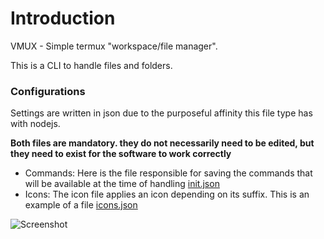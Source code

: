 # Introduction

VMUX - Simple termux "workspace/file manager".

This is a CLI to handle files and folders.

### Configurations

Settings are written in json due to the purposeful affinity this file type has with nodejs.

**Both files are mandatory. they do not necessarily need to be edited, but they need to exist for the software to work correctly**

- Commands: Here is the file responsible for saving the commands that will be available at the time of handling [init.json](init.json)
- Icons: The icon file applies an icon depending on its suffix. This is an example of a file [icons.json](icons.json)

![Screenshot](https://raw.githubusercontent.com/PSalleSDev/Visual-Mux/main/Screenshot_20230322_222246_Termux.jpg)
